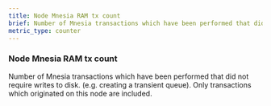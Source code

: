 ```yaml
---
title: Node Mnesia RAM tx count
brief: Number of Mnesia transactions which have been performed that did not require writes to disk.
metric_type: counter
---
```

### Node Mnesia RAM tx count

Number of Mnesia transactions which have been performed that did not require writes to disk. (e.g. creating a transient queue). Only transactions which originated on this node are included.
